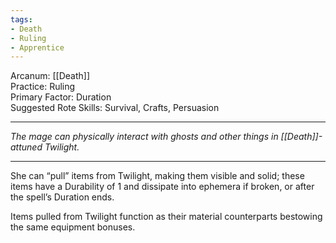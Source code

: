 ```yaml
---
tags:
- Death
- Ruling
- Apprentice
---
```


Arcanum: [[Death]]\
Practice: Ruling\
Primary Factor: Duration\
Suggested Rote Skills: Survival, Crafts, Persuasion

---

_The mage can physically interact with ghosts and other things in [[Death]]-attuned Twilight._

---

She can “pull” items from Twilight, making them visible and solid; these items have a Durability of 1 and dissipate into ephemera if broken, or after the spell’s Duration ends. 

Items pulled from Twilight function as their material counterparts bestowing the same equipment bonuses.